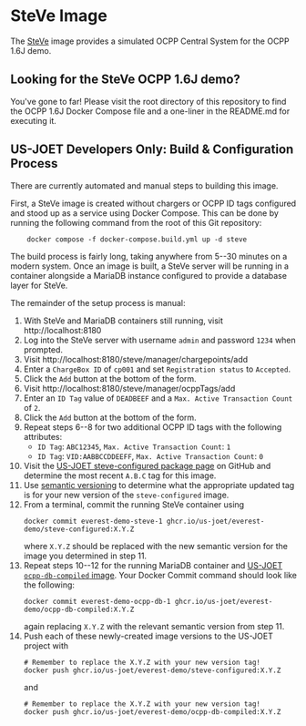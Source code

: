 # SteVe Image

The [SteVe](https://github.com/steve-community/steve) image provides a simulated
OCPP Central System for the OCPP 1.6J demo.

## Looking for the SteVe OCPP 1.6J demo?
You've gone to far! Please visit the root directory of this repository to find the OCPP 1.6J Docker Compose file and a one-liner in the README.md for executing it.

## US-JOET Developers Only: Build & Configuration Process
There are currently automated and manual steps to building this image.

First, a SteVe image is created without chargers or OCPP ID tags configured and stood up as a service using Docker Compose. This can be done by running the following command from the root of this Git repository:
```shell
    docker compose -f docker-compose.build.yml up -d steve
```

The build process is fairly long, taking anywhere from 5--30 minutes on a modern system. Once an image is built, a SteVe server will be running in a container alongside a MariaDB instance configured to provide a database layer for SteVe.

The remainder of the setup process is manual:
1. With SteVe and MariaDB containers still running, visit http://localhost:8180
2. Log into the SteVe server with username `admin` and password `1234` when prompted.
3. Visit http://localhost:8180/steve/manager/chargepoints/add
4. Enter a `ChargeBox ID` of `cp001` and set `Registration status` to `Accepted`.
5. Click the `Add` button at the bottom of the form.
6. Visit http://localhost:8180/steve/manager/ocppTags/add
7. Enter an `ID Tag` value of `DEADBEEF` and a `Max. Active Transaction Count` of `2`.
8. Click the `Add` button at the bottom of the form.
9. Repeat steps 6--8 for two additional OCPP ID tags with the following attributes:
    - `ID Tag`: `ABC12345`, `Max. Active Transaction Count`: `1`
    - `ID Tag`: `VID:AABBCCDDEEFF`, `Max. Active Transaction Count`: `0`
10. Visit the [US-JOET steve-configured package page](https://github.com/US-JOET/everest-demo/pkgs/container/everest-demo%2Fsteve-configured) on GitHub and determine the most recent `A.B.C` tag for this image.
11. Use [semantic versioning](https://semver.org) to determine what the appropriate updated tag is for your new version of the `steve-configured` image.
12. From a terminal, commit the running SteVe container using
    ```shell
    docker commit everest-demo-steve-1 ghcr.io/us-joet/everest-demo/steve-configured:X.Y.Z
    ```
    where `X.Y.Z` should be replaced with the new semantic version for the image you determined in step 11.
13. Repeat steps 10--12 for the running MariaDB container and [US-JOET `ocpp-db-compiled` image](https://github.com/US-JOET/everest-demo/pkgs/container/everest-demo%2Focpp-db-compiled). Your Docker Commit command should look like the following:
    ```shell
    docker commit everest-demo-ocpp-db-1 ghcr.io/us-joet/everest-demo/ocpp-db-compiled:X.Y.Z

    ```
    again replacing `X.Y.Z` with the relevant semantic version from step 11.
14. Push each of these newly-created image versions to the US-JOET project with
    ```shell
    # Remember to replace the X.Y.Z with your new version tag!
    docker push ghcr.io/us-joet/everest-demo/steve-configured:X.Y.Z
    ```
    and
    ```shell
    # Remember to replace the X.Y.Z with your new version tag!
    docker push ghcr.io/us-joet/everest-demo/ocpp-db-compiled:X.Y.Z
    ```
